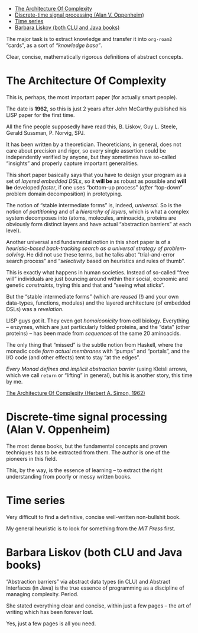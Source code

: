 - [The Architecture Of Complexity](#org2870c38)
- [Discrete-time signal processing (Alan V. Oppenheim)](#org999eb15)
- [Time series](#org1618968)
- [Barbara Liskov (both CLU and Java books)](#orgafa37c0)

The major task is to extract knowledge and transfer it into `org-roam2` &ldquo;cards&rdquo;, as a sort of *&ldquo;knowledge base&rdquo;*.

Clear, concise, mathematically rigorous definitions of abstract concepts.


<a id="org2870c38"></a>

# The Architecture Of Complexity

This is, perhaps, the most important paper (for actually smart people).

The date is **1962**, so this is just 2 years after John McCarthy published his LISP paper for the first time.

All the fine people supposedly have read this, B. Liskov, Guy L. Steele, Gerald Sussman, P. Norvig, SPJ.

It has been written by a theoretician. Theoreticians, in general, does not care about precision and rigor, so every single assertion could be independently verified by anyone, but they sometimes have so-called &ldquo;insights&rdquo; and properly capture important generalities.

This short paper basically says that you have to design your program as a set of *layered embedded DSLs*, so it **will be** as robust as possible and **will be** developed *faster*, if one uses &ldquo;bottom-up process&rdquo; (*after* &ldquo;top-down&rdquo; problem domain decomposition) in prototyping.

The notion of &ldquo;stable intermediate forms&rdquo; is, indeed, *universal*. So is the notion of *partitioning* and of a *hierarchy of layers*, which is what a complex system decomposes into (atoms, molecules, aminoacids, proteins are obviously form distinct layers and have actual &ldquo;abstraction barriers&rdquo; at each level).

Another universal and fundamental notion in this short paper is of a *heuristic-based back-tracking search as a universal strategy of problem-solving*. He did not use these terms, but he talks abot &ldquo;trial-and-error search process&rdquo; and &ldquo;*selectivity* based on heuristics and rules of thumb&rdquo;.

This is exactly what happens in human societies. Instead of so-called &ldquo;free will&rdquo; individuals are just bouncing around within their social, economic and genetic *constraints*, trying this and that and &ldquo;seeing what sticks&rdquo;.

But the &ldquo;stable intermediate forms&rdquo; (which are *reused* (!) and your own data-types, functions, modules) and the layered architecture (of embedded DSLs) was a *revelation*.

LISP guys got it. They even got *homoiconicity* from cell biology. Everything &#x2013; enzymes, which are just particularly folded proteins, and the &ldquo;data&rdquo; (other proteins) &#x2013; has been made from *sequences* of the same 20 aminoacids.

The only thing that &ldquo;missed&rdquo; is the subtle notion from Haskell, where the monadic code *form actual membranes* with &ldquo;pumps&rdquo; and &ldquo;portals&rdquo;, and the I/O code (and other effects) tent to stay &ldquo;at the edges&rdquo;.

*Every Monad defines and implicit abstraction barrier* (using Kleisli arrows, which we call `return` or &ldquo;lifting&rdquo; in general), but his is another story, this time by me.

[The Architecture Of Complexity (Herbert A. Simon, 1962)](https://faculty.sites.iastate.edu/tesfatsi/archive/tesfatsi/ArchitectureOfComplexity.HSimon1962.pdf)


<a id="org999eb15"></a>

# Discrete-time signal processing (Alan V. Oppenheim)

The most dense books, but the fundamental concepts and proven techniques has to be extracted from them. The author is one of the pioneers in this field.

This, by the way, is the essence of learning &#x2013; to extract the right understanding from poorly or messy written books.


<a id="org1618968"></a>

# Time series

Very difficult to find a definitive, concise well-written non-bullshit book.

My general heuristic is to look for something from the *MIT Press* first.


<a id="orgafa37c0"></a>

# Barbara Liskov (both CLU and Java books)

&ldquo;Abstraction barriers&rdquo; via abstract data types (in CLU) and Abstract Interfaces (in Java) is the true essence of programming as a discipline of managing complexity. Period.

She stated everything clear and concise, within just a few pages &#x2013; the art of writing which has been forever lost.

Yes, just a few pages is all you need.
